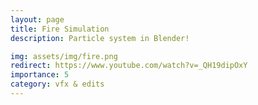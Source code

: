```yaml
---
layout: page
title: Fire Simulation
description: Particle system in Blender!

img: assets/img/fire.png
redirect: https://www.youtube.com/watch?v=_QH19dipOxY
importance: 5
category: vfx & edits
---
```



